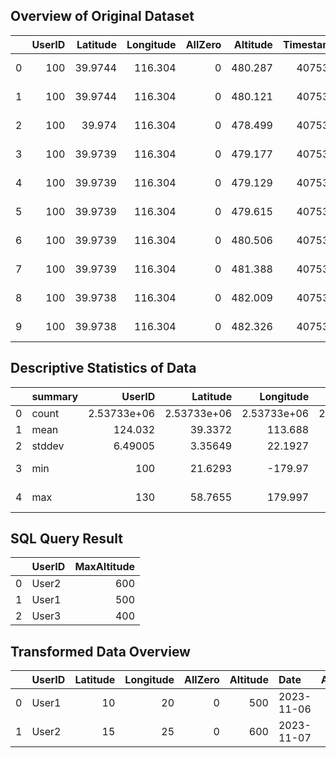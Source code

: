 
## Overview of Original Dataset
|    |   UserID |   Latitude |   Longitude |   AllZero |   Altitude |   Timestamp | Date       | Time     |
|---:|---------:|-----------:|------------:|----------:|-----------:|------------:|:-----------|:---------|
|  0 |      100 |    39.9744 |     116.304 |         0 |    480.287 |     40753.5 | 2011-07-29 | 12:44:12 |
|  1 |      100 |    39.9744 |     116.304 |         0 |    480.121 |     40753.5 | 2011-07-29 | 12:44:13 |
|  2 |      100 |    39.974  |     116.304 |         0 |    478.499 |     40753.5 | 2011-07-29 | 12:44:15 |
|  3 |      100 |    39.9739 |     116.304 |         0 |    479.177 |     40753.5 | 2011-07-29 | 12:44:16 |
|  4 |      100 |    39.9739 |     116.304 |         0 |    479.129 |     40753.5 | 2011-07-29 | 12:44:17 |
|  5 |      100 |    39.9739 |     116.304 |         0 |    479.615 |     40753.5 | 2011-07-29 | 12:44:18 |
|  6 |      100 |    39.9739 |     116.304 |         0 |    480.506 |     40753.5 | 2011-07-29 | 12:44:19 |
|  7 |      100 |    39.9739 |     116.304 |         0 |    481.388 |     40753.5 | 2011-07-29 | 12:44:20 |
|  8 |      100 |    39.9738 |     116.304 |         0 |    482.009 |     40753.5 | 2011-07-29 | 12:44:21 |
|  9 |      100 |    39.9738 |     116.304 |         0 |    482.326 |     40753.5 | 2011-07-29 | 12:44:22 |

## Descriptive Statistics of Data
|    | summary   |        UserID |     Latitude |      Longitude |     AllZero |         Altitude |       Timestamp | Date       | Time     |
|---:|:----------|--------------:|-------------:|---------------:|------------:|-----------------:|----------------:|:-----------|:---------|
|  0 | count     |   2.53733e+06 |  2.53733e+06 |    2.53733e+06 | 2.53733e+06 |      2.53733e+06 |     2.53733e+06 | 2537330    | 2537330  |
|  1 | mean      | 124.032       | 39.3372      |  113.688       | 0           |   1049.9         | 39873           |            |          |
|  2 | stddev    |   6.49005     |  3.35649     |   22.1927      | 0           |   3381.34        |   280.544       |            |          |
|  3 | min       | 100           | 21.6293      | -179.97        | 0           | -27890.4         | 39185.6         | 2007-04-13 | 00:00:00 |
|  4 | max       | 130           | 58.7655      |  179.997       | 0           | 107503           | 40908.6         | 2011-12-31 | 23:59:59 |

## SQL Query Result
|    | UserID   |   MaxAltitude |
|---:|:---------|--------------:|
|  0 | User2    |           600 |
|  1 | User1    |           500 |
|  2 | User3    |           400 |

## Transformed Data Overview
|    | UserID   |   Latitude |   Longitude |   AllZero |   Altitude | Date       |   Adjusted_Altitude |
|---:|:---------|-----------:|------------:|----------:|-----------:|:-----------|--------------------:|
|  0 | User1    |         10 |          20 |         0 |        500 | 2023-11-06 |                 600 |
|  1 | User2    |         15 |          25 |         0 |        600 | 2023-11-07 |                 700 |
